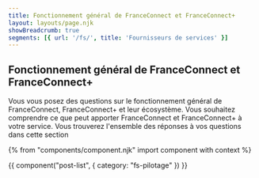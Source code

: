 ```yaml
---
title: Fonctionnement général de FranceConnect et FranceConnect+
layout: layouts/page.njk
showBreadcrumb: true
segments: [{ url: '/fs/', title: 'Fournisseurs de services' }]
---
```


## Fonctionnement général de FranceConnect et FranceConnect+

Vous vous posez des questions sur le fonctionnement général de FranceConnect, FranceConnect+ et leur écosystème. Vous souhaitez comprendre ce que peut apporter FranceConnect et FranceConnect+ à votre service. Vous trouverez l'ensemble des réponses à vos questions dans cette section

{% from "components/component.njk" import component with context %}

{{ component("post-list", {
      category: "fs-pilotage"
  }) }}
